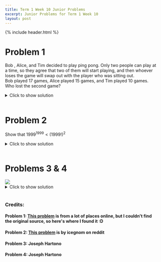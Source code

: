 ```yaml
---
title: Term 1 Week 10 Junior Problems
excerpt: Junior Problems for Term 1 Week 10
layout: post
---
```

{% include header.html %}

# Problem 1
Bob , Alice, and Tim decided to play ping pong. Only two people can play at a time, so they agree that two of them will start playing, and then whoever loses the game will swap out with the player who was sitting out. <br>
Bob played $17$ games, Alice played $15$ games, and Tim played $10$ games. <br>
Who lost the second game? <br>

<details>
<summary>Click to show solution</summary>
<h2>Solution</h2>
21 games were played, with one person sitting out each time. The person who lost the second game sat out for the third. Note that no one can sit out two games in a row. Tim sat out for 11 games, which must have been games 1,3,5,...,21. Thus Tim lost the second game to sit out the third.
<br>
</details>
<br>

# Problem 2
Show that $1999^{1999}<(1999!)^2$

<details>
<summary>Click to show solution</summary>
By flipping one of the factorials and interleaving the factors, we can express $1999!2 = (1\times1999) \times (2\times1998) \times (3\times1997) \times \cdots \times (1998\times2) \times (1999\times1)$. This expression has $1999$ sub-factors (e.g. $3\times1997$ is one sub-factor). All of them are greater than or equal to $1999$, hence the product has to be greater than $1999^{1999}$.
</details>
<br>

# Problems 3 & 4
<img src="{{site.baseurl}}/static/week10juniorquestion34.png"/>

<details>
<summary>Click to show solution</summary>
<h2>Question 3 Solution</h2>
<img src="{{site.baseurl}}/static/week10juniorquestion3answer.png"/>
<br>
<h2>Question 4 Solution</h2>
<img src="{{site.baseurl}}/static/week10juniorquestion4answer.png"/>
<br>
</details>
<br>

### Credits:
#### Problem 1: [This problem](https://puzzling.stackexchange.com/questions/44179/the-ping-pong-puzzle) is from a lot of places online, but I couldn't find the original source, so here's where I found it :D
#### Problem 2: [This problem](https://www.reddit.com/r/mathriddles/comments/ikrzbz/show_that_1999199919992/) is by icegnom on reddit
#### Problem 3: Joseph Hartono
#### Problem 4: Joseph Hartono
